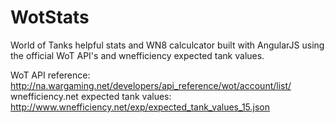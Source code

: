 WotStats
========

World of Tanks helpful stats and WN8 calculcator built with AngularJS using the official WoT API's and wnefficiency expected tank values.

WoT API reference: http://na.wargaming.net/developers/api_reference/wot/account/list/
wnefficiency.net expected tank values: http://www.wnefficiency.net/exp/expected_tank_values_15.json
